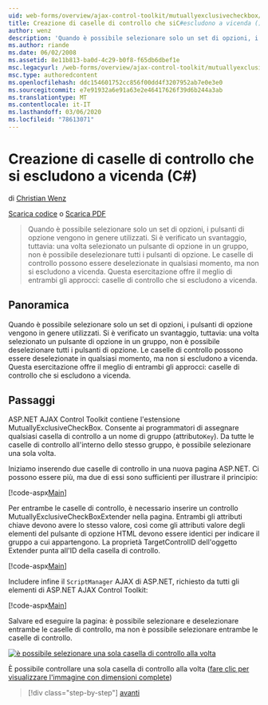 ```yaml
---
uid: web-forms/overview/ajax-control-toolkit/mutuallyexclusivecheckbox/creating-mutually-exclusive-checkboxes-cs
title: Creazione di caselle di controllo che siC#escludono a vicenda () | Microsoft Docs
author: wenz
description: 'Quando è possibile selezionare solo un set di opzioni, i pulsanti di opzione vengono in genere utilizzati. Si è verificato un svantaggio, tuttavia: una volta selezionato un pulsante di opzione in un gruppo,...'
ms.author: riande
ms.date: 06/02/2008
ms.assetid: 8e11b813-ba0d-4c29-b0f8-f65db6dbef1e
msc.legacyurl: /web-forms/overview/ajax-control-toolkit/mutuallyexclusivecheckbox/creating-mutually-exclusive-checkboxes-cs
msc.type: authoredcontent
ms.openlocfilehash: ddc154601752cc856f00dd4f3207952ab7e0e3e0
ms.sourcegitcommit: e7e91932a6e91a63e2e46417626f39d6b244a3ab
ms.translationtype: MT
ms.contentlocale: it-IT
ms.lasthandoff: 03/06/2020
ms.locfileid: "78613071"
---
```

# <a name="creating-mutually-exclusive-checkboxes-c"></a>Creazione di caselle di controllo che si escludono a vicenda (C#)

di [Christian Wenz](https://github.com/wenz)

[Scarica codice](https://download.microsoft.com/download/9/3/f/93f8daea-bebd-4821-833b-95205389c7d0/MutuallyExclusiveCheckBox0.cs.zip) o [Scarica PDF](https://download.microsoft.com/download/b/6/a/b6ae89ee-df69-4c87-9bfb-ad1eb2b23373/mutuallyexclusivecheckbox0CS.pdf)

> Quando è possibile selezionare solo un set di opzioni, i pulsanti di opzione vengono in genere utilizzati. Si è verificato un svantaggio, tuttavia: una volta selezionato un pulsante di opzione in un gruppo, non è possibile deselezionare tutti i pulsanti di opzione. Le caselle di controllo possono essere deselezionate in qualsiasi momento, ma non si escludono a vicenda. Questa esercitazione offre il meglio di entrambi gli approcci: caselle di controllo che si escludono a vicenda.

## <a name="overview"></a>Panoramica

Quando è possibile selezionare solo un set di opzioni, i pulsanti di opzione vengono in genere utilizzati. Si è verificato un svantaggio, tuttavia: una volta selezionato un pulsante di opzione in un gruppo, non è possibile deselezionare tutti i pulsanti di opzione. Le caselle di controllo possono essere deselezionate in qualsiasi momento, ma non si escludono a vicenda. Questa esercitazione offre il meglio di entrambi gli approcci: caselle di controllo che si escludono a vicenda.

## <a name="steps"></a>Passaggi

ASP.NET AJAX Control Toolkit contiene l'estensione MutuallyExclusiveCheckBox. Consente ai programmatori di assegnare qualsiasi casella di controllo a un nome di gruppo (attributo`Key`). Da tutte le caselle di controllo all'interno dello stesso gruppo, è possibile selezionare una sola volta.

Iniziamo inserendo due caselle di controllo in una nuova pagina ASP.NET. Ci possono essere più, ma due di essi sono sufficienti per illustrare il principio:

[!code-aspx[Main](creating-mutually-exclusive-checkboxes-cs/samples/sample1.aspx)]

Per entrambe le caselle di controllo, è necessario inserire un controllo MutuallyExclusiveCheckBoxExtender nella pagina. Entrambi gli attributi chiave devono avere lo stesso valore, così come gli attributi valore degli elementi del pulsante di opzione HTML devono essere identici per indicare il gruppo a cui appartengono. La proprietà TargetControlID dell'oggetto Extender punta all'ID della casella di controllo.

[!code-aspx[Main](creating-mutually-exclusive-checkboxes-cs/samples/sample2.aspx)]

Includere infine il `ScriptManager` AJAX di ASP.NET, richiesto da tutti gli elementi di ASP.NET AJAX Control Toolkit:

[!code-aspx[Main](creating-mutually-exclusive-checkboxes-cs/samples/sample3.aspx)]

Salvare ed eseguire la pagina: è possibile selezionare e deselezionare entrambe le caselle di controllo, ma non è possibile selezionare entrambe le caselle di controllo.

[![è possibile selezionare una sola casella di controllo alla volta](creating-mutually-exclusive-checkboxes-cs/_static/image2.png)](creating-mutually-exclusive-checkboxes-cs/_static/image1.png)

È possibile controllare una sola casella di controllo alla volta ([fare clic per visualizzare l'immagine con dimensioni complete](creating-mutually-exclusive-checkboxes-cs/_static/image3.png))

> [!div class="step-by-step"]
> [avanti](creating-mutually-exclusive-checkboxes-vb.md)
